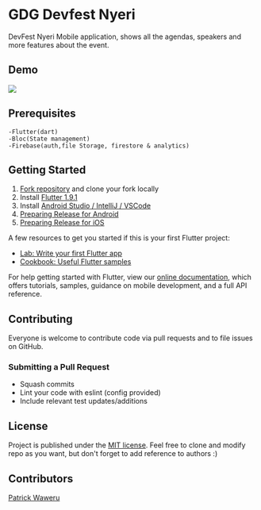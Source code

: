 # GDG Devfest Nyeri

DevFest Nyeri Mobile application, shows all the agendas, speakers and more features about the event.

## Demo
<img src="https://github.com/Iampato/Devfest-Nyeri/blob/master/screenshots/devfestonline-video-cuttercom.gif"/>

## Prerequisites
	-Flutter(dart)
	-Bloc(State management)
	-Firebase(auth,file Storage, firestore & analytics)

## Getting Started

1. [Fork repository](https://github.com/Iampato/DevFest-Nyeri/fork) and clone your fork locally
1. Install [Flutter 1.9.1](https://flutter.dev/docs/get-started/install)
1. Install [Android Studio / IntelliJ / VSCode](https://flutter.dev/docs/development/tools/android-studio)
1. [Preparing Release for Android](https://flutter.dev/docs/deployment/android)
1. [Preparing Release for iOS](https://flutter.dev/docs/deployment/ios)


A few resources to get you started if this is your first Flutter project:

- [Lab: Write your first Flutter app](https://flutter.dev/docs/get-started/codelab)
- [Cookbook: Useful Flutter samples](https://flutter.dev/docs/cookbook)

For help getting started with Flutter, view our
[online documentation](https://flutter.dev/docs), which offers tutorials,
samples, guidance on mobile development, and a full API reference.

## Contributing

Everyone is welcome to contribute code via pull requests and to file issues on GitHub.

### Submitting a Pull Request

- Squash commits
- Lint your code with eslint (config provided)
- Include relevant test updates/additions

## License

Project is published under the [MIT license](/LICENSE.md).
Feel free to clone and modify repo as you want, but don't forget to add reference to authors :)

## Contributors

[Patrick Waweru](https://github.com/Iampato)
